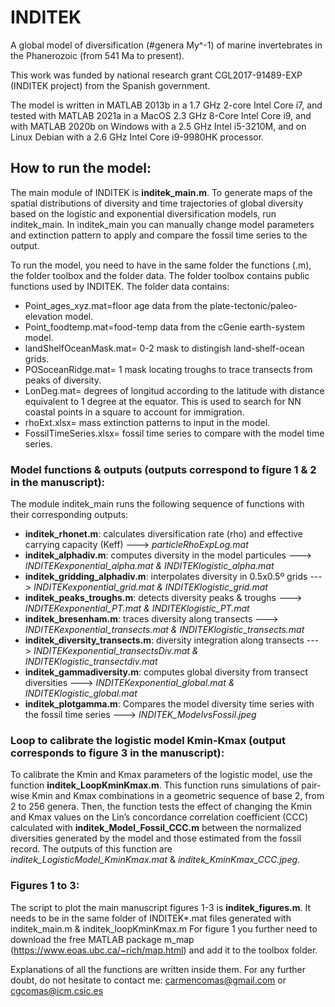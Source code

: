 # INDITEK

A global model of diversification (#genera My^-1) of marine invertebrates in the Phanerozoic (from 541 Ma to present).

This work was funded by national research grant CGL2017-91489-EXP (INDITEK project) from the Spanish government.

The model is written in MATLAB 2013b in a 1.7 GHz 2-core Intel Core i7, and tested with MATLAB 2021a in a MacOS 2.3 GHz 8-Core Intel Core i9, and with MATLAB 2020b on Windows with a 2.5 GHz Intel i5-3210M, and on Linux Debian with a 2.6 GHz Intel Core i9-9980HK processor.

## How to run the model:

The main module of INDITEK is **inditek_main.m**. To generate maps of the spatial distributions of diversity and time trajectories of global diversity based on the logistic and exponential diversification models, run inditek_main. In inditek_main you can manually change model parameters and extinction pattern to apply and compare the fossil time series to the output. 

To run the model, you need to have in the same folder the functions (.m), the folder toolbox and the folder data. The folder toolbox contains public functions used by INDITEK. The folder data contains:
- Point_ages_xyz.mat=floor age data from the plate-tectonic/paleo-elevation model.
- Point_foodtemp.mat=food-temp data from the cGenie earth-system model.
- landShelfOceanMask.mat= 0-2 mask to distingish land-shelf-ocean grids.
- POSoceanRidge.mat= 1 mask locating troughs to trace transects from peaks of diversity.
- LonDeg.mat= degrees of longitud according to the latitude with distance equivalent to 1 degree at the equator. This is used to search for NN coastal points in a square to account for immigration.
- rhoExt.xlsx= mass extinction patterns to input in the model.
- FossilTimeSeries.xlsx= fossil time series to compare with the model time series.

### Model functions & outputs (outputs correspond to figure 1 & 2 in the manuscript):
The module inditek_main runs the following sequence of functions with their corresponding outputs:

- **inditek_rhonet.m**: calculates diversification rate (rho) and effective carrying capacity (Keff) ---> *particleRhoExpLog.mat*
- **inditek_alphadiv.m**: computes diversity in the model particules ---> *INDITEKexponential_alpha.mat & INDITEKlogistic_alpha.mat*
- **inditek_gridding_alphadiv.m**: interpolates diversity in 0.5x0.5º grids ---> *INDITEKexponential_grid.mat & INDITEKlogistic_grid.mat*
- **inditek_peaks_troughs.m**: detects diversity peaks & troughs ---> *INDITEKexponential_PT.mat & INDITEKlogistic_PT.mat*
- **inditek_bresenham.m**: traces diversity along transects ---> *INDITEKexponential_transects.mat & INDITEKlogistic_transects.mat*
- **inditek_diversity_transects.m**: diversity integration along transects ---> *INDITEKexponential_transectsDiv.mat & INDITEKlogistic_transectdiv.mat*
- **inditek_gammadiversity.m**: computes global diversity from transect diversities ---> *INDITEKexponential_global.mat & INDITEKlogistic_global.mat*
- **inditek_plotgamma.m**: Compares the model diversity time series with the fossil time series ---> *INDITEK_ModelvsFossil.jpeg*

### Loop to calibrate the logistic model Kmin-Kmax (output corresponds to figure 3 in the manuscript):
To calibrate the Kmin and Kmax parameters of the logistic model, use the function **inditek_LoopKminKmax.m**. This function runs simulations of pair-wise Kmin and Kmax combinations in a geometric sequence of base 2, from 2 to 256 genera. Then, the function tests the effect of changing the Kmin and Kmax values on the Lin’s concordance correlation coefficient (CCC) calculated with **inditek_Model_Fossil_CCC.m** between the normalized diversities generated by the model and those estimated from the fossil record. The outputs of this function are *inditek_LogisticModel_KminKmax.mat* & *inditek_KminKmax_CCC.jpeg*.

### Figures 1 to 3:
The script to plot the main manuscript figures 1-3 is **inditek_figures.m**. It needs to be in the same folder of INDITEK*.mat files generated with inditek_main.m & inditek_loopKminKmax.m For figure 1 you further need to download the free MATLAB package m_map (https://www.eoas.ubc.ca/~rich/map.html) and add it to the toolbox folder.

Explanations of all the functions are written inside them. For any further doubt, do not hesitate to contact me: carmencomas@gmail.com or cgcomas@icm.csic.es

